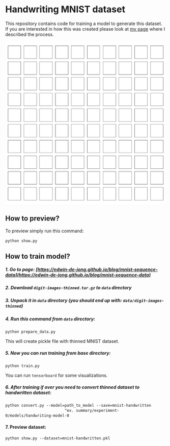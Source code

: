 # Handwriting MNIST dataset

This repository contains code for training a model to generate this dataset. If you are interested in how this was created please look at [my page](grzego.github.io/...) where I described the process.

![](https://github.com/Grzego/mnist-handwriting-dataset/blob/master/images/handwriting-animation.gif)

## How to preview?

To preview simply run this command:

```
python show.py
```

## How to train model?

##### 1. Go to page: [https://edwin-de-jong.github.io/blog/mnist-sequence-data](https://edwin-de-jong.github.io/blog/mnist-sequence-data)

##### 2. Download `digit-images-thinned.tar.gz` to `data` directory

##### 3. Unpack it in `data` directory (you should end up with: `data/digit-images-thinned`)

##### 4. Run this command from `data` directory:
```
python prepare_data.py
```
This will create pickle file with thinned MNIST dataset.

##### 5. Now you can run training from base directory:

```
python train.py
```
You can run `tensorboard` for some visualizations.

##### 6. After training if over you need to convert thinned dataset to handwritten dataset:
```
python convert.py --model=path_to_model --save=mnist-handwritten
						  ^ex. summary/experiment-0/models/handwriting-model-0
```

#### 7. Preview dataset:
```
python show.py --dataset=mnist-handwritten.pkl
```
